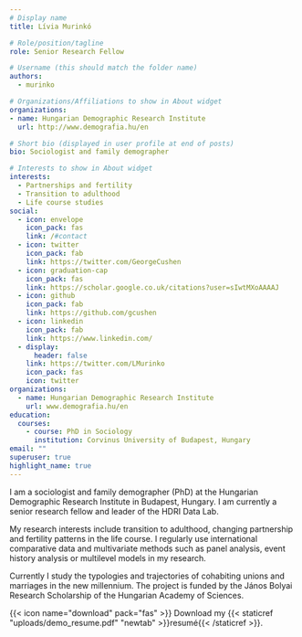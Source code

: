 ```yaml
---
# Display name
title: Lívia Murinkó

# Role/position/tagline
role: Senior Research Fellow

# Username (this should match the folder name)
authors:
  - murinko

# Organizations/Affiliations to show in About widget
organizations:
- name: Hungarian Demographic Research Institute
  url: http://www.demografia.hu/en

# Short bio (displayed in user profile at end of posts)
bio: Sociologist and family demographer

# Interests to show in About widget
interests:
  - Partnerships and fertility
  - Transition to adulthood
  - Life course studies
social:
  - icon: envelope
    icon_pack: fas
    link: /#contact
  - icon: twitter
    icon_pack: fab
    link: https://twitter.com/GeorgeCushen
  - icon: graduation-cap
    icon_pack: fas
    link: https://scholar.google.co.uk/citations?user=sIwtMXoAAAAJ
  - icon: github
    icon_pack: fab
    link: https://github.com/gcushen
  - icon: linkedin
    icon_pack: fab
    link: https://www.linkedin.com/
  - display:
      header: false
    link: https://twitter.com/LMurinko
    icon_pack: fas
    icon: twitter
organizations:
  - name: Hungarian Demographic Research Institute
    url: www.demografia.hu/en
education:
  courses:
    - course: PhD in Sociology
      institution: Corvinus University of Budapest, Hungary
email: ""
superuser: true
highlight_name: true
---
```


I am a sociologist and family demographer (PhD) at the Hungarian Demographic Research Institute in Budapest, Hungary. I am currently a senior research fellow and leader of the HDRI Data Lab. 

My research interests include transition to adulthood, changing partnership and fertility patterns in the life course. I regularly use international comparative data and multivariate methods such as panel analysis, event history analysis or multilevel models in my research.

Currently I study the typologies and trajectories of cohabiting unions and marriages in the new millennium. The project is funded by the János Bolyai Research Scholarship of the Hungarian Academy of Sciences.

{{< icon name="download" pack="fas" >}} Download my {{< staticref "uploads/demo_resume.pdf" "newtab" >}}resumé{{< /staticref >}}.